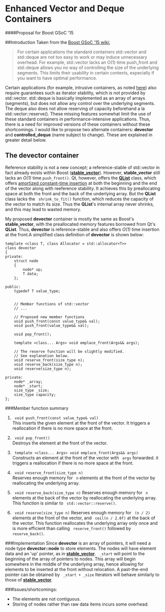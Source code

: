 # Enhanced Vector and Deque Containers
####Proposal for Boost GSoC '15


##Introduction
Taken from the [Boost GSoC '15 wiki:](https://svn.boost.org/trac/boost/wiki/SoC2015#a5.Enhancedvectoranddequecontainers)
> For certain applications the standard containers std::vector and std::deque are not too easy to work or may induce unnecessary overhead. For example, std::vector lacks an O(1) time push_front and std::deque allows you no way of controlling the size of the underlying segments. This limits their usability in certain contexts, especially if you want to have optimal performance.

Certain applications (for example, intrusive containers, as noted [here](https://svn.boost.org/trac/boost/wiki/soc2009#Boost.Devector)) also require guarantees such as iterator stability, which is not provided by std::vector. std::deque is basically implemented as an array of arrays (segments), but does not allow any control over the underlying segments. The deque also does not allow reserving of capacity beforehand a la std::vector::reserve(). These missing features somewhat limit the use of these standard containers in performance-intensive applications. Thus, there is a need for improved versions of these containers without these shortcomings. I would like to propose two alternate containers: **devector** and **controlled_deque** (name subject to change). These are explained in greater detail below.

## The devector container
Reference stability is not a new concept; a reference-stable of std::vector in fact already exists within Boost ([**stable_vector**][stable-vector]). However, **stable_vector** still lacks an _O(1)_ time ```push_front()```. Qt, however, offers the [**QList**](http://doc.qt.io/qt-5/qlist.html#details) class, which offers [amortized constant-time insertion](doc.qt.io/qt-5/containers.html#algorithmic-complexity) at both the beginning and the end of the vector along with reeference stability. It achieves this by preallocating space at both the front and the back of the underlying array. But the **QList** class lacks the ``` shrink_to_fit()``` function, which reduces the capacity of the vector to match its size. Thus the **QList**'s internal array never shrinks, and this may lead to wasted memory.

My proposed **devector** container is mostly the same as Boost's **stable_vector**, with the preallocated memory features borrowed from Qt's **QList**. Thus, **devector** is reference-stable and also offers _O(1)_ time insertion at the front.A simplified class definition of **devector** is shown below:

```
template <class T, class Allocator = std::allocator<T>>
class devector
{
private:
    struct node
    {
        node* up;
        T data;
    };

public:
    typedef T value_type;


    // Member functions of std::vector
    // ...

    // Proposed new member functions
    void push_front(const value_type& val);
    void push_front(value_type&& val);

    void pop_front();

    template <class... Args> void emplace_front(Args&& args);

    // The reserve function will be slightly modified.
    // See explanation below.
    void reserve_front(size_type n);
    void reserve_back(size_type n);
    void reserve(size_type n);

private:
    node* _array;
    node* _start;
    size_type _size;
    size_type capacity;
};
```

###Member function summary
1. ``` void push_front(const value_type& val)```  
 This inserts the given element at the front of the vector. It triggers a reallocation if there is no more space at the front.

2. ``` void pop_front()```  
 Destroys the element at the front of the vector.

3. ``` template <class... Args> void emplace_front(Args&& args)```  
 Constructs an element at the front of the vector with ``` args``` forwarded. it triggers a reallocation if there is no more space at      the front.

4. ``` void reserve_front(size_type n)```  
 Reserves enough memory for ``` n``` elements at the front of the vector by reallocating the underlying array.

5. ``` void reserve_back(size_type n)```
 Reserves enough memory for ``` n``` elements at the back of the vector by reallocating the underlying array. This function is similar to ``` std::vector::reserve()```.

6. ``` void reserve(size_type n)```
 Reserves enough memory for ``` (n / 2)``` elements at the front of the vector, and ``` ceil(n / 2.0f)``` at the back of the vector. This function reallocates the underlying array only once and is more efficient than calling ``` reserve_front()``` followed by ``` reserve_back()```.

###Implementation
Since **devector** is an array of pointers, it will need a node type **devector::node** to store elements. The nodes will have element data and an 'up' pointer, as in [**stable_vector**][stable-vector]. ``` _start``` will point to the beginning of the array of pointers to nodes. This array will begin somewhere in the middle of the underlying array, hence allowing for elements to be inserted at the front without relocation. A past-the-end pointer can be obtained by ``` _start + _size``` Iterators will behave similarly to those of [**stable_vector**][stable-vector].

###Issues/shortcomings:
* The elements are not contiguous.
* Storing of nodes rather than raw data items incurs some overhead.

[stable-vector]: http://www.boost.org/doc/libs/1_57_0/doc/html/container/non_standard_containers.html#container.non_standard_containers.stable_vector

